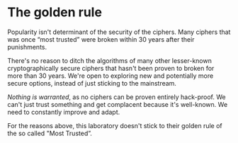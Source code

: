 # The golden rule
Popularity isn't determinant of the security of the ciphers. Many ciphers that was once “most trusted” were broken within 30 years after their punishments.

There's no reason to ditch the algorithms of many other lesser-known cryptographically secure ciphers that hasn't been proven to broken for more than 30 years. We're open to exploring new and potentially more secure options, instead of just sticking to the mainstream.

_Nothing is warranted_, as no ciphers can be proven entirely hack-proof. We can't just trust something and get complacent because it's well-known. We need to constantly improve and adapt.

For the reasons above, this laboratory doesn't stick to their golden rule of the so called "Most Trusted”.
